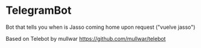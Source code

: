 # TelegramBot
Bot that tells you when is Jasso coming home upon request ("vuelve jasso")


Based on Telebot by mullwar https://github.com/mullwar/telebot
